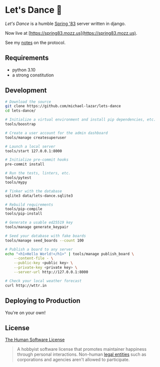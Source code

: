 # Let's Dance 💃

*Let's Dance* is a humble [Spring '83](https://github.com/robinsloan/spring-83-spec) server written in django.

Now live at [https://spring83.mozz.us](https://spring83.mozz.us).

See my [notes](/Notes.md) on the protocol.

## Requirements

- python 3.10
- a strong constitution

## Development

```bash
# Download the source
git clone https://github.com/michael-lazar/lets-dance
cd lets-dance/

# Initialize a virtual environment and install pip dependencies, etc.
tools/boostrap

# Create a user account for the admin dashboard
tools/manage createsuperuser

# Launch a local server
tools/start 127.0.0.1:8000

# Initialize pre-commit hooks
pre-commit install

# Run the tests, linters, etc.
tools/pytest
tools/mypy

# Tinker with the database
sqlite3 data/lets-dance.sqlite3

# Rebuild requirements
tools/pip-compile
tools/pip-install

# Generate a usable ed25519 key
tools/manage generate_keypair

# Seed your database with fake boards
tools/manage seed_boards --count 100

# Publish a board to any server
echo "<h1>Hello World!</h1>" | tools/manage publish_board \
    --content-file - \
    --public-key <public key> \
    --private-key <private key> \
    --server-url http://127.0.0.1:8000

# Check your local weather forecast
curl http://wttr.in
```

## Deploying to Production

You're on your own!

## License

[The Human Software License](https://license.mozz.us)

> A hobbyist software license that promotes maintainer happiness
> through personal interactions. Non-human
> [legal entities](https://en.wikipedia.org/wiki/Legal_person) such as
> corporations and agencies aren't allowed to participate.
